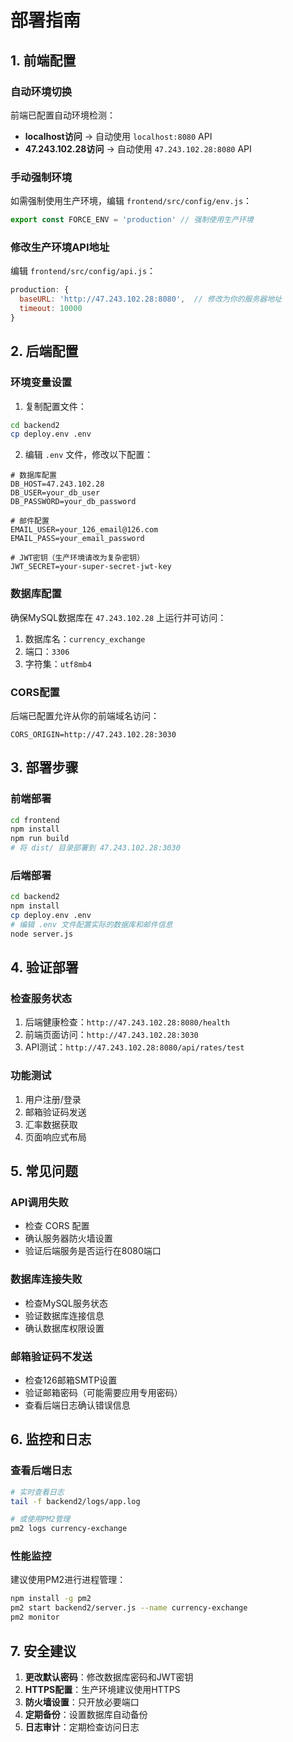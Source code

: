 # 部署指南

## 1. 前端配置

### 自动环境切换
前端已配置自动环境检测：
- **localhost访问** → 自动使用 `localhost:8080` API
- **47.243.102.28访问** → 自动使用 `47.243.102.28:8080` API

### 手动强制环境
如需强制使用生产环境，编辑 `frontend/src/config/env.js`：
```javascript
export const FORCE_ENV = 'production' // 强制使用生产环境
```

### 修改生产环境API地址
编辑 `frontend/src/config/api.js`：
```javascript
production: {
  baseURL: 'http://47.243.102.28:8080',  // 修改为你的服务器地址
  timeout: 10000
}
```

## 2. 后端配置

### 环境变量设置
1. 复制配置文件：
```bash
cd backend2
cp deploy.env .env
```

2. 编辑 `.env` 文件，修改以下配置：
```env
# 数据库配置
DB_HOST=47.243.102.28
DB_USER=your_db_user
DB_PASSWORD=your_db_password

# 邮件配置
EMAIL_USER=your_126_email@126.com
EMAIL_PASS=your_email_password

# JWT密钥（生产环境请改为复杂密钥）
JWT_SECRET=your-super-secret-jwt-key
```

### 数据库配置
确保MySQL数据库在 `47.243.102.28` 上运行并可访问：
1. 数据库名：`currency_exchange`
2. 端口：`3306`
3. 字符集：`utf8mb4`

### CORS配置
后端已配置允许从你的前端域名访问：
```env
CORS_ORIGIN=http://47.243.102.28:3030
```

## 3. 部署步骤

### 前端部署
```bash
cd frontend
npm install
npm run build
# 将 dist/ 目录部署到 47.243.102.28:3030
```

### 后端部署
```bash
cd backend2
npm install
cp deploy.env .env
# 编辑 .env 文件配置实际的数据库和邮件信息
node server.js
```

## 4. 验证部署

### 检查服务状态
1. 后端健康检查：`http://47.243.102.28:8080/health`
2. 前端页面访问：`http://47.243.102.28:3030`
3. API测试：`http://47.243.102.28:8080/api/rates/test`

### 功能测试
1. 用户注册/登录
2. 邮箱验证码发送
3. 汇率数据获取
4. 页面响应式布局

## 5. 常见问题

### API调用失败
- 检查 CORS 配置
- 确认服务器防火墙设置
- 验证后端服务是否运行在8080端口

### 数据库连接失败
- 检查MySQL服务状态
- 验证数据库连接信息
- 确认数据库权限设置

### 邮箱验证码不发送
- 检查126邮箱SMTP设置
- 验证邮箱密码（可能需要应用专用密码）
- 查看后端日志确认错误信息

## 6. 监控和日志

### 查看后端日志
```bash
# 实时查看日志
tail -f backend2/logs/app.log

# 或使用PM2管理
pm2 logs currency-exchange
```

### 性能监控
建议使用PM2进行进程管理：
```bash
npm install -g pm2
pm2 start backend2/server.js --name currency-exchange
pm2 monitor
```

## 7. 安全建议

1. **更改默认密码**：修改数据库密码和JWT密钥
2. **HTTPS配置**：生产环境建议使用HTTPS
3. **防火墙设置**：只开放必要端口
4. **定期备份**：设置数据库自动备份
5. **日志审计**：定期检查访问日志 